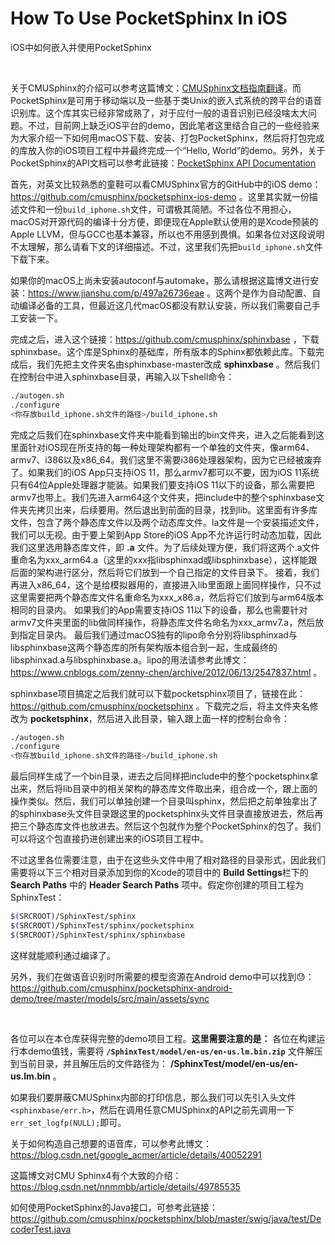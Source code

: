 # How To Use PocketSphinx In iOS
iOS中如何嵌入并使用PocketSphinx

<br />

关于CMUSphinx的介绍可以参考这篇博文：[CMUSphinx文档指南翻译](https://github.com/zenny-chen/CMU-Document-Chinese-Translation)。而PocketSphinx是可用于移动端以及一些基于类Unix的嵌入式系统的跨平台的语音识别库。这个库其实已经非常成熟了，对于应付一般的语音识别已经没啥太大问题。不过，目前网上缺乏iOS平台的demo，因此笔者这里结合自己的一些经验来为大家介绍一下如何用macOS下载、安装、打包PocketSphinx，然后将打包完成的库放入你的iOS项目工程中并最终完成一个“Hello, World”的demo。另外，关于PocketSphinx的API文档可以参考此链接：[PocketSphinx API Documentation](https://cmusphinx.github.io/doc/pocketsphinx/index.html)

首先，对英文比较熟悉的童鞋可以看CMUSphinx官方的GitHub中的iOS demo：https://github.com/cmusphinx/pocketsphinx-ios-demo 。这里其实就一份描述文件和一份`build_iphone.sh`文件，可谓极其简陋。不过各位不用担心，macOS对开源代码的编译十分方便，即便现在Apple默认使用的是Xcode预装的Apple LLVM，但与GCC也基本兼容，所以也不用感到畏惧。如果各位对这段说明不太理解，那么请看下文的详细描述。不过，这里我们先把`build_iphone.sh`文件下载下来。

如果你的macOS上尚未安装autoconf与automake，那么请根据这篇博文进行安装：https://www.jianshu.com/p/497a26736eae 。这两个是作为自动配置、自动编译必备的工具，但最近这几代macOS都没有默认安装，所以我们需要自己手工安装一下。

完成之后，进入这个链接：https://github.com/cmusphinx/sphinxbase ，下载sphinxbase。这个库是Sphinx的基础库，所有版本的Sphinx都依赖此库。下载完成后，我们先把主文件夹名由sphinxbase-master改成 **sphinxbase** 。然后我们在控制台中进入sphinxbase目录，再输入以下shell命令：

```bash
./autogen.sh
./configure
<你存放build_iphone.sh文件的路径>/build_iphone.sh
```

完成之后我们在sphinxbase文件夹中能看到输出的bin文件夹，进入之后能看到这里面针对iOS现在所支持的每一种处理架构都有一个单独的文件夹，像arm64、armv7、i386以及x86_64。我们这里不需要i386处理器架构，因为它已经被废弃了。如果我们的iOS App只支持iOS 11，那么armv7都可以不要，因为iOS 11系统只有64位Apple处理器才能装。如果我们要支持iOS 11以下的设备，那么需要把armv7也带上。我们先进入arm64这个文件夹，把include中的整个sphinxbase文件夹先拷贝出来，后续要用。然后退出到前面的目录，找到lib。这里面有许多库文件，包含了两个静态库文件以及两个动态库文件。la文件是一个安装描述文件，我们可以无视。由于要上架到App Store的iOS App不允许运行时动态加载，因此我们这里选用静态库文件，即 **.a** 文件。为了后续处理方便，我们将这两个.a文件重命名为xxx_arm64.a（这里的xxx指libsphinxad或libsphinxbase），这样能跟后面的架构进行区分，然后将它们放到一个自己指定的文件目录下。
接着，我们再进入x86_64，这个是给模拟器用的，直接进入lib里面跟上面同样操作，只不过这里需要把两个静态库文件名重命名为xxx_x86.a，然后将它们放到与arm64版本相同的目录内。
如果我们的App需要支持iOS 11以下的设备，那么也需要针对armv7文件夹里面的lib做同样操作，将静态库文件名命名为xxx_armv7.a，然后放到指定目录内。
最后我们通过macOS独有的lipo命令分别将libsphinxad与libsphinxbase这两个静态库的所有架构版本组合到一起，生成最终的libsphinxad.a与libsphinxbase.a。lipo的用法请参考此博文：https://www.cnblogs.com/zenny-chen/archive/2012/06/13/2547837.html 。

sphinxbase项目搞定之后我们就可以下载pocketsphinx项目了，链接在此：https://github.com/cmusphinx/pocketsphinx 。下载完之后，将主文件夹名修改为 **pocketsphinx**，然后进入此目录，输入跟上面一样的控制台命令：

```bash
./autogen.sh
./configure
<你存放build_iphone.sh文件的路径>/build_iphone.sh
```

最后同样生成了一个bin目录，进去之后同样把include中的整个pocketsphinx拿出来，然后将lib目录中的相关架构的静态库文件取出来，组合成一个，跟上面的操作类似。然后，我们可以单独创建一个目录叫sphinx，然后把之前单独拿出了的sphinxbase头文件目录跟这里的pocketsphinx头文件目录直接放进去，然后再把三个静态库文件也放进去。然后这个包就作为整个PocketSphinx的包了。我们可以将这个包直接扔进创建出来的iOS项目工程中。

不过这里各位需要注意，由于在这些头文件中用了相对路径的目录形式，因此我们需要将以下三个相对目录添加到你的Xcode的项目中的 **Build Settings**栏下的 **Search Paths** 中的 **Header Search Paths** 项中。假定你创建的项目工程为SphinxTest：

```bash
$(SRCROOT)/SphinxTest/sphinx
$(SRCROOT)/SphinxTest/sphinx/pocketsphinx
$(SRCROOT)/SphinxTest/sphinx/sphinxbase
```

这样就能顺利通过编译了。

另外，我们在做语音识别时所需要的模型资源在Android demo中可以找到😓：https://github.com/cmusphinx/pocketsphinx-android-demo/tree/master/models/src/main/assets/sync

<br />

各位可以在本仓库获得完整的demo项目工程。**这里需要注意的是：** 各位在构建运行本demo值钱，需要将 **`/SphinxTest/model/en-us/en-us.lm.bin.zip`** 文件解压到当前目录，并且解压后的文件路径为： **/SphinxTest/model/en-us/en-us.lm.bin** 。

如果我们要屏蔽CMUSphinx内部的打印信息，那么我们可以先引入头文件`<sphinxbase/err.h>`，然后在调用任意CMUSphinx的API之前先调用一下`err_set_logfp(NULL);`即可。

关于如何构造自己想要的语音库，可以参考此博文：https://blog.csdn.net/google_acmer/article/details/40052291

这篇博文对CMU Sphinx4有个大致的介绍：https://blog.csdn.net/nnmmbb/article/details/49785535

如何使用PocketSphinx的Java接口，可参考此链接：https://github.com/cmusphinx/pocketsphinx/blob/master/swig/java/test/DecoderTest.java

